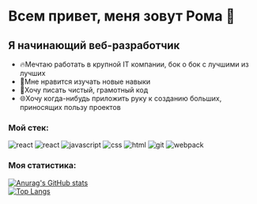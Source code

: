 # Всем привет, меня зовут Рома 👋

## Я начинающий веб-разработчик

- 🔥Мечтаю работать в крупной IT компании, бок о бок с лучшими из лучших
- 🌱Мне нравится изучать новые навыки
- 🌊Хочу писать чистый, грамотный код
- 🌐Хочу когда-нибудь приложить руку к созданию больших, приносящих пользу проектов

### Мой стек:

![react](https://img.shields.io/badge/-ReactJS-090909?style=flat&logo=react)
![react](https://img.shields.io/badge/-ReactJS-090909?style=flat&logo=react)
![javascript](https://img.shields.io/badge/-JavaScript-090909?style=flat&logo=javascript)
![css](https://img.shields.io/badge/-CSS3-090909?style=flat&logo=css3)
![html](https://img.shields.io/badge/-HTML5-090909?style=flat&logo=html5)
![git](https://img.shields.io/badge/-git-090909?style=flat&logo=git)
![webpack](https://img.shields.io/badge/-Webpuck-090909?style=flat&logo=webpack)

### Моя статистика:

[![Anurag's GitHub stats](https://github-readme-stats.vercel.app/api?username=beellcranel&show_icons=true)](https://github.com/anuraghazra/github-readme-stats)
<br />
[![Top Langs](https://github-readme-stats.vercel.app/api/top-langs/?username=beellcranel&layout=compact)](https://github.com/anuraghazra/github-readme-stats)
